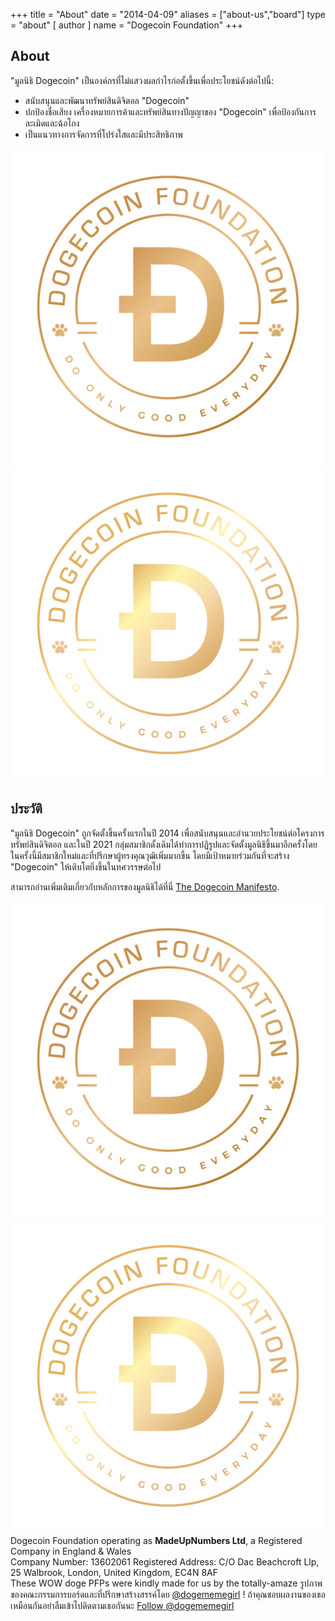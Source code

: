 +++ title = "About"
date = "2014-04-09"
aliases = ["about-us","board"]
type = "about"
[ author ]
name = "Dogecoin Foundation"
+++

<section class="presentation">
<div class="left">

<div class="title">

## About

  <div class="underline"></div>
</div>

<div class="description">
"มูลนิธิ Dogecoin" เป็นองค์กรที่ไม่แสวงผลกำไรก่อตั้งขึ้นเพื่อประโยชน์ดังต่อไปนี้:

- สนับสนุนและพัฒนาทรัพย์สินดิจิตอล "Dogecoin"
- ปกป้องชื่อเสียง เครื่องหมายการค้าและทรัพย์สินทางปัญญาของ "Dogecoin" เพื่อป้องกันการละเมิดและฉ้อโกง
- เป็นแนวทางการจัดการที่โปร่งใสและมีประสิทธิภาพ

</div>

<div class="mobile-logos">
<img class="dogegoin-light" src="/dogecoin-light.png" alt="Dogecoin logo">
<img class="dogegoin-dark" src="/dogecoin-dark.png" alt="Dogecoin logo">
</div>

<div class="title">

## ประวัติ

<div class="underline"></div>
</div>

<div class="description">
"มูลนิธิ Dogecoin" ถูกจัดตั้งขึ้นครั้งแรกในปี 2014 เพื่อสนับสนุนและอำนวยประโยชน์ต่อโครงการทรัพย์สินดิจิตอล และในปี 2021 กลุ่มสมาชิกดั้งเดิมได้ทำการปฏิรูปและจัดตั้งมูลนิธิขึ้นมาอีกครั้งโดยในครั้งนี้มีสมาชิกใหม่และที่ปรึกษาผู้ทรงคุณวุฒิเพิ่มมากขึ้น โดยมีเป้าหมายร่วมกันที่จะสร้าง "Dogecoin" ให้เติบโตยิ่งขึ้นในทศวรรษต่อไป

สามารถอ่านเพิ่มเติมเกี่ยวกับหลักการของมูลนิธิได้ที่นี่ [The Dogecoin Manifesto](/th/manifesto).

</div>
</div>
<div class="right">
<img class="dogegoin-light" src="/dogecoin-light.png" alt="Dogecoin logo">
<img class="dogegoin-dark" src="/dogecoin-dark.png" alt="Dogecoin logo">
</div>
</section>

<div class="company">
Dogecoin Foundation operating as <b>MadeUpNumbers Ltd</b>, a Registered Company in England & Wales <br/>
Company Number: 13602061 Registered Address: C/O Dac Beachcroft Llp, 25 Walbrook, London, United Kingdom, EC4N 8AF
</div>
<div class="tweet">
These WOW doge PFPs were kindly made for us by the totally-amaze
รูปภาพของคณะกรรมการบอร์ดและที่ปรึกษาสร้างสรรค์โดย 
<a href="https://twitter.com/Dogememegirl">@dogememegirl</a>
! ถ้าคุณชอบผลงานของเธอเหมือนกันอย่าลืมเข้าไปติดตามเธอกันนะ
<a href="https://twitter.com/dogememegirl?ref_src=twsrc%5Etfw" class="twitter-follow-button" data-show-screen-name="false" data-show-count="false">Follow @dogememegirl</a><script async src="https://platform.twitter.com/widgets.js" charset="utf-8"></script>
</div>
